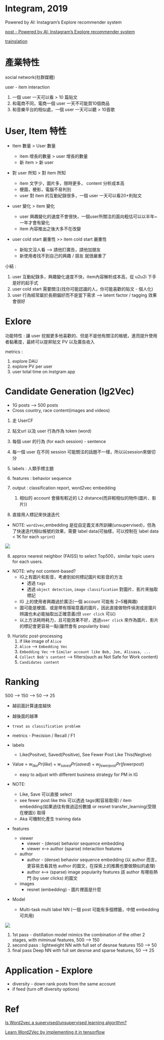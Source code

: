 # Integram, 2019

Powered by AI: Instagram’s Explore recommender system

[post - Powered by AI: Instagram’s Explore recommender system](https://instagram-engineering.com/powered-by-ai-instagrams-explore-recommender-system-7ca901d2a882)

[trainslation](https://yehjames.medium.com/instagram-%E6%8E%A8%E8%96%A6%E7%B3%BB%E7%B5%B1%E4%BB%8B%E7%B4%B9-%E5%88%86%E6%9E%90explore%E6%8E%A2%E7%B4%A2%E9%A0%81%E9%9D%A2%E7%9A%84%E5%80%8B%E4%BA%BA%E5%8C%96%E6%8E%A8%E8%96%A6%E7%AE%97%E6%B3%95-792d03fda228)

# 產業特性

social network(社群媒體)

user - item interaction

1. 一個 user 一天可以看 > 10 篇貼文
2. 和電商不同，電商一個 user 一天不可能買10個商品
3. 和音樂平台的相似處，一個 user 一天可以聽 > 10首歌


# User, Item 特性

* Item 數量 > User 數量
  * item 增長的數量 > user 增長的數量
  * 新 item > 新 user

* 對 user 所知 > 對 item 所知
  * item 文字少，圖片多，限時更多， content 分析成本高
  * 梗圖，梗影，電腦不易判別
  * user 對 item 的互動紀錄很多，一個 user 一天可以看20+則貼文

* user 變化 > item 變化
  * user 興趣變化的速度不會很快，一個user所關注的面向粗估可以以半年~一年才會有變化
  * item 內容推出之後大多不在改變

* user cold start 嚴重性 >> item cold start 嚴重性
  * 新貼文沒人看 --> 請他打廣告，請他加朋友
  * 新使用者找不到自己的興趣 / 朋友 就很嚴重了

小結 : 

1. user 互動紀錄多，興趣變化速度不快，item內容解析成本高，從 u2u2i 下手是好的起手式
2. user cold start 需要關注(找你可能認識的人，你可能喜歡的貼文 - 個人化)
3. user 行為經常屬於長期偏好而不是當下需求 --> latent factor / tagging 效果會很好

# Exlore

功能特性 : 讓 user 挖掘更多他喜歡的、但是不是他有關注的帳號，進而提升使用者黏著度，最終可以提昇貼文 PV 以及廣告收入

metrics : 
1. explore DAU
2. explore PV per user
3. user total time on instgram app

# Candidate Generation (Ig2Vec)

* 1G posts --> 500 posts
* Cross country, race content(images and videos)

1. 走 UserCF
3. 貼文url 以及 user 行為作為 token (word)
2. 每個 user 的行為 (for each session) - sentence
3. 每一個 user 在不同 session 可能關注的話題不一樣，所以以session來做切分

4. labels : 人類手標主題
5. features : behavior sequence 
6. output : classification report, word2vec embedding
   1. 相似的 account 會擁有較近的 L2 distance(而非較相似的物件(圖片、影片))
7. 直接用人標記來快速迭代

* NOTE: `word2vec`,embedding 是從自定義文本所訓練(unsupervised)，但為了快速迭代相似帳號的效果，需要 label data(可抽樣，可以控制在 label data < 1K for each `sprint`)

<img src='./assets/recmig_1.png'></img>

8. approx nearest neighbor (FAISS) to select Top500，similar topic users for each users.

* NOTE: why not content-based?
  * IG上有圖片和影音，考慮到如何標記圖片和影音的方法
    * 透過 `tags`
    * 透過 `object detection`, `image classification` 對圖片、影片來抽取標記
  * IG 上的使用者興趣過於廣泛(一個 account 可能有 2~5種興趣)
  * 圖可能是梗圖、或是帶有隱喻意義的圖片，因此直接做物件偵測或是圖片辨識也未必能抽取出正確意義(但 `user click` 可以)
  * 以上方法耗時耗力，且可能效果不好，透過`user click` 來作為圖片、影片的標記會更容易一點(雖然會有 popularity bias)

9. Huristic post-processing
   1.  if like image of `Alice`
   2.  `Alice` --> `Embedding Vec`
   3.  `Embedding Vec` --> `Similar account like Bob, Joe, Alisasa, ...` 
   4. `Collect Bob's content` --> filters(such as Not Safe for Work content) 
   5. `Candidates content`

# Ranking

500 --> 150 --> 50 --> 25

* 越前面計算速度越快
* 越後面的越準

* `treat as classification problem`
* metrics - Precision / Recall / F1

* labels 
  * Like(Positve), Saved(Positive), See Fewer Post Like This(Negtive)
* Value = $w_{like}Pr(like) + w_{saved} Pr(saved) + w_{fewerpost}Pr(fewerpost)$
  * easy to adjust with different business strategy for PM in IG

* NOTE: 
  * Like, Save 可以直接 select
  * see fewer post like this 可以透過 tags(較容易取得) / item embedding(如果過往有做過這份數據 or resnet transfer_learning(受限在梗圖)) 取得
  * Aka 可機制化產生 training data


* features
  * viewer
    * viewer - (dense) behavior sequence embedding
    * viewer <--> author (sparse) interaction features
  * author
    * author - (dense) behavior sequence embedding (以 author 而言，更容易去看其他 author 的圖文，在探索上的推薦也要做類似的處理)
    * author <--> (sparse) image popularity features 該 author 有哪些熱門 (by user clicks) 的圖文
  * images 
    * resnet (embedding) - 圖片裡面是什麼

* Model
  * Multi-task multi label NN (一個 post 可能有多個標籤，中間 embedding 可共用)

<img src='./assets/recmig_2.png'></img>


1. 1st pass - distillation model mimics the combination of the other 2 stages, with miminual features, 500 --> 150
2. second pass : lightweight NN with full set of desnse features 150 --> 50
3. final pass Deep NN with full set desnse and sparse features, 50 --> 25

# Application - Explore

* diversity - down rank posts from the same account
* if feed (turn off diversity options)


# Ref

[Is Word2vec a supervised/unsupervised learning algorithm?](https://www.quora.com/Is-Word2vec-a-supervised-unsupervised-learning-algorithm)

[Learn Word2Vec by implementing it in tensorflow](https://towardsdatascience.com/learn-word2vec-by-implementing-it-in-tensorflow-45641adaf2ac)